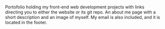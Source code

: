 Portofolio holding my front-end web development projects with links directing you to either the website or its git repo. An about me page with a short description and an image of myself. My email is also included, and it is located in the footer.
